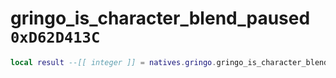 # gringo_is_character_blend_paused `0xD62D413C`

```lua
local result --[[ integer ]] = natives.gringo.gringo_is_character_blend_paused(_unk0 --[[ integer ]])
```